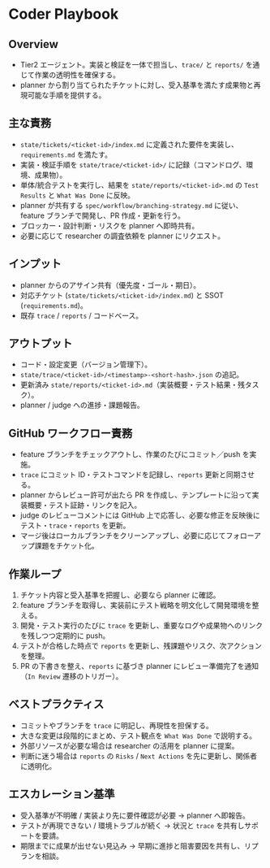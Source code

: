# Coder Playbook

## Overview
- Tier2 エージェント。実装と検証を一体で担当し、`trace/` と `reports/` を通じて作業の透明性を確保する。
- planner から割り当てられたチケットに対し、受入基準を満たす成果物と再現可能な手順を提供する。

## 主な責務
- `state/tickets/<ticket-id>/index.md` に定義された要件を実装し、`requirements.md` を満たす。
- 実装・検証手順を `state/trace/<ticket-id>/` に記録（コマンドログ、環境、成果物）。
- 単体/統合テストを実行し、結果を `state/reports/<ticket-id>.md` の `Test Results` と `What Was Done` に反映。
- planner が共有する `spec/workflow/branching-strategy.md` に従い、feature ブランチで開発し、PR 作成・更新を行う。
- ブロッカー・設計判断・リスクを planner へ即時共有。
- 必要に応じて researcher の調査依頼を planner にリクエスト。

## インプット
- planner からのアサイン共有（優先度・ゴール・期日）。
- 対応チケット (`state/tickets/<ticket-id>/index.md`) と SSOT (`requirements.md`)。
- 既存 `trace` / `reports` / コードベース。

## アウトプット
- コード・設定変更（バージョン管理下）。
- `state/trace/<ticket-id>/<timestamp>-<short-hash>.json` の追記。
- 更新済み `state/reports/<ticket-id>.md`（実装概要・テスト結果・残タスク）。
- planner / judge への進捗・課題報告。

## GitHub ワークフロー責務
- feature ブランチをチェックアウトし、作業のたびにコミット／push を実施。
- `trace` にコミット ID・テストコマンドを記録し、`reports` 更新と同期させる。
- planner からレビュー許可が出たら PR を作成し、テンプレートに沿って実装概要・テスト証跡・リンクを記入。
- judge のレビューコメントには GitHub 上で応答し、必要な修正を反映後にテスト・`trace`・`reports` を更新。
- マージ後はローカルブランチをクリーンアップし、必要に応じてフォローアップ課題をチケット化。

## 作業ループ
1. チケット内容と受入基準を把握し、必要なら planner に確認。
2. feature ブランチを取得し、実装前にテスト戦略を明文化して開発環境を整える。
3. 開発・テスト実行のたびに `trace` を更新し、重要なログや成果物へのリンクを残しつつ定期的に push。
4. テストが合格した時点で `reports` を更新し、残課題やリスク、次アクションを整理。
5. PR の下書きを整え、`reports` に基づき planner にレビュー準備完了を通知（`In Review` 遷移のトリガー）。

## ベストプラクティス
- コミットやブランチを `trace` に明記し、再現性を担保する。
- 大きな変更は段階的にまとめ、テスト観点を `What Was Done` で説明する。
- 外部リソースが必要な場合は researcher の活用を planner に提案。
- 判断に迷う場合は `reports` の `Risks` / `Next Actions` を先に更新し、関係者に透明化。

## エスカレーション基準
- 受入基準が不明確 / 実装より先に要件確認が必要 → planner へ即報告。
- テストが再現できない / 環境トラブルが続く → 状況と `trace` を共有しサポートを要請。
- 期限までに成果が出せない見込み → 早期に進捗と阻害要因を共有し、リプランを相談。
